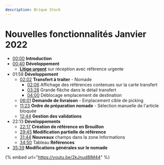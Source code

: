```yaml
---
description: Brique Stock
---
```


# Nouvelles fonctionnalités Janvier 2022

* [00:00](https://youtu.be/2kJnud8lM44) **Introduction**&#x20;
* [00:40](https://youtu.be/2kJnud8lM44?t=40) **Développement**
  * [**Litige urgent**](https://youtu.be/2kJnud8lM44?t=46) sur réception avec référence urgente&#x20;
* 01:58 **Développement**
  * [02:02](https://youtu.be/2kJnud8lM44?t=122) **Transfert à traiter** - Nomade&#x20;
    * [02:06](https://youtu.be/2kJnud8lM44?t=127) Affichage des références contenues sur la carte transfert&#x20;
    * [03:28](https://youtu.be/2kJnud8lM44?t=208) Grande flèche dans le détail transfert&#x20;
    * [04:00](https://youtu.be/2kJnud8lM44?t=240) Déblocage emplacement de destination&#x20;
  * [06:01](https://youtu.be/2kJnud8lM44?t=361) **Demande de livraison** - Emplacement cible de picking&#x20;
  * [11:23](https://youtu.be/2kJnud8lM44?t=684) **Ordre de préparation nomade** - Sélection manuelle de l'article bloquée&#x20;
  * [12:44](https://youtu.be/2kJnud8lM44?t=764) **Gestion des validations**&#x20;
* 22:13 **Développements**
  * [22:17](https://youtu.be/2kJnud8lM44?t=1338) **Création de référence en Brouillon**&#x20;
  * [29:45](https://youtu.be/2kJnud8lM44?t=1786) **Modification partielle de référence**&#x20;
  * [31:44](https://youtu.be/2kJnud8lM44?t=1905) **Nouveaux** champs dans la zone Informations&#x20;
  * [34:50](https://youtu.be/2kJnud8lM44?t=2090) Tableau **Références**&#x20;
* [35:39](https://youtu.be/2kJnud8lM44?t=2139) **Modifications générales sur le nomade**

{% embed url="https://youtu.be/2kJnud8lM44" %}
